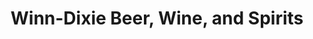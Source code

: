 ---
title: "Winn-Dixie Beer, Wine, and Spirits"
url: /panama-city-beach/winn-dixie-beer-wine-and-spirits/
shop: Spirituosen
---